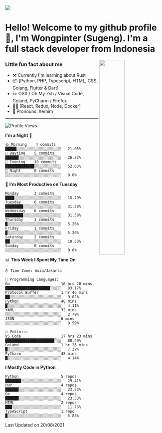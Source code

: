 <img src="https://res.cloudinary.com/sugengme/image/upload/v1626782571/banner.png">

# Hello! Welcome to my github profile 👋, I'm Wongpinter (Sugeng). I'm a full stack developer from Indonesia

[<img align="right" width="40%" src="https://github-readme-stats.vercel.app/api/top-langs/?username=wongpinter&hide=html,css, tex&title_color=ffffff&text_color=c9cacc&icon_color=2bbc8a&bg_color=1d1f21&langs_count=4">](https://metrics.lecoq.io/ouuan?template=classic)

### Little fun fact about me

-   :hammer_and_pick: Currently I'm learning about Rust
-   :package: [Python, PHP, Typescript, HTML, CSS, Golang, Flutter & Dart]
-   :pencil2: OSX / Oh My Zsh / Visual Code, Goland, PyCharm / Firefox
-   :man_scientist: [React, Redux, Node, Docker]
-   :man: Pronouns: he/him

---



<!--START_SECTION:waka-->
![Profile Views](http://img.shields.io/badge/Profile%20Views-0-blue)

**I'm a Night 🦉** 

```text
🌞 Morning    4 commits      █████░░░░░░░░░░░░░░░░░░░░   21.05% 
🌆 Daytime    5 commits      ██████░░░░░░░░░░░░░░░░░░░   26.32% 
🌃 Evening    10 commits     █████████████░░░░░░░░░░░░   52.63% 
🌙 Night      0 commits      ░░░░░░░░░░░░░░░░░░░░░░░░░   0.0%

```
📅 **I'm Most Productive on Tuesday** 

```text
Monday       3 commits      ████░░░░░░░░░░░░░░░░░░░░░   15.79% 
Tuesday      6 commits      ████████░░░░░░░░░░░░░░░░░   31.58% 
Wednesday    6 commits      ████████░░░░░░░░░░░░░░░░░   31.58% 
Thursday     1 commits      █░░░░░░░░░░░░░░░░░░░░░░░░   5.26% 
Friday       1 commits      █░░░░░░░░░░░░░░░░░░░░░░░░   5.26% 
Saturday     2 commits      ██░░░░░░░░░░░░░░░░░░░░░░░   10.53% 
Sunday       0 commits      ░░░░░░░░░░░░░░░░░░░░░░░░░   0.0%

```


📊 **This Week I Spent My Time On** 

```text
⌚︎ Time Zone: Asia/Jakarta

💬 Programming Languages: 
Go                       16 hrs 20 mins      ████████████████████░░░░░   83.17% 
Protocol Buffer          1 hr 46 mins        ██░░░░░░░░░░░░░░░░░░░░░░░   9.02% 
Python                   48 mins             █░░░░░░░░░░░░░░░░░░░░░░░░   4.11% 
YAML                     32 mins             ░░░░░░░░░░░░░░░░░░░░░░░░░   2.79% 
JSON                     6 mins              ░░░░░░░░░░░░░░░░░░░░░░░░░   0.59%

🔥 Editors: 
VS Code                  17 hrs 23 mins      ██████████████████████░░░   88.49% 
GoLand                   1 hr 26 mins        █░░░░░░░░░░░░░░░░░░░░░░░░   7.37% 
PyCharm                  48 mins             █░░░░░░░░░░░░░░░░░░░░░░░░   4.14%

```

**I Mostly Code in Python** 

```text
Python                   5 repos             ███████░░░░░░░░░░░░░░░░░░   29.41% 
PHP                      4 repos             ██████░░░░░░░░░░░░░░░░░░░   23.53% 
Go                       4 repos             ██████░░░░░░░░░░░░░░░░░░░   23.53% 
HTML                     2 repos             ███░░░░░░░░░░░░░░░░░░░░░░   11.76% 
TypeScript               1 repo              █░░░░░░░░░░░░░░░░░░░░░░░░   5.88%

```



 Last Updated on 20/08/2021
<!--END_SECTION:waka-->

<!--
**wongpinter/wongpinter** is a ✨ _special_ ✨ repository because its `README.md` (this file) appears on your GitHub profile.

Here are some ideas to get you started:

- 🔭 I’m currently working on ...
- 🌱 I’m currently learning ...
- 👯 I’m looking to collaborate on ...
- 🤔 I’m looking for help with ...
- 💬 Ask me about ...
- 📫 How to reach me: ...
- 😄 Pronouns: ...
- ⚡ Fun fact: ...
-->
